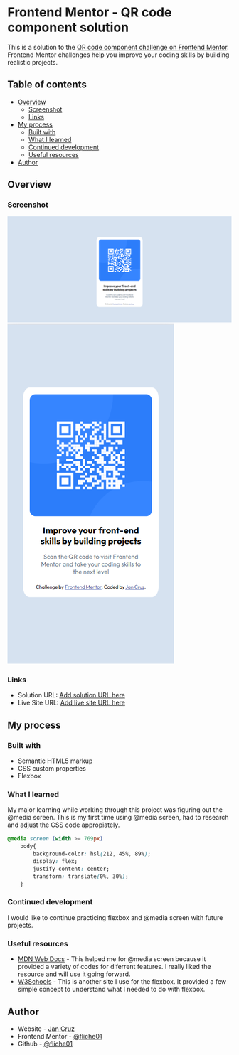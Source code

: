 # Frontend Mentor - QR code component solution

This is a solution to the [QR code component challenge on Frontend Mentor](https://www.frontendmentor.io/challenges/qr-code-component-iux_sIO_H). Frontend Mentor challenges help you improve your coding skills by building realistic projects. 

## Table of contents

- [Overview](#overview)
  - [Screenshot](#screenshot)
  - [Links](#links)
- [My process](#my-process)
  - [Built with](#built-with)
  - [What I learned](#what-i-learned)
  - [Continued development](#continued-development)
  - [Useful resources](#useful-resources)
- [Author](#author)
## Overview

### Screenshot

![Desktop view 1440px](desktop.png)
![Mobile View 375px](mobile.png)

### Links

- Solution URL: [Add solution URL here](https://your-solution-url.com)
- Live Site URL: [Add live site URL here](https://your-live-site-url.com)

## My process

### Built with

- Semantic HTML5 markup
- CSS custom properties
- Flexbox

### What I learned

My major learning while working through this project was figuring out the @media screen. This is my first time using @media screen, had to research and adjust the CSS code appropiately.


```css
@media screen (width >= 769px)
    body{
        background-color: hsl(212, 45%, 89%);
        display: flex;
        justify-content: center;
        transform: translate(0%, 30%);
    }
```
### Continued development

I would like to continue practicing flexbox and @media screen with future projects.

### Useful resources

- [MDN Web Docs](https://developer.mozilla.org/en-US/docs/Web/CSS/CSS_media_queries/Using_media_queries) - This helped me for @media screen because it provided a variety of codes for diferrent features. I really liked the resource and will use it going forward.
- [W3Schools](https://www.w3schools.com/) - This is another site I use for the flexbox. It provided a few simple concept to understand what I needed to do with flexbox.

## Author

- Website - [Jan Cruz](https://www.your-site.com)
- Frontend Mentor - [@fliche01](https://www.frontendmentor.io/profile/fliche01)
- Github - [@fliche01](https://github.com/fliche01)
